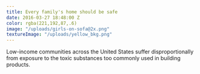 ```yaml
---
title: Every family's home should be safe
date: 2016-03-27 18:48:00 Z
color: rgba(221,192,87,.6)
image: "/uploads/girls-on-sofa@2x.png"
textureImage: "/uploads/yellow_bkg.png"
---
```


Low-income communities across the United States suffer disproportionally from exposure to the toxic substances too commonly used in building products.
